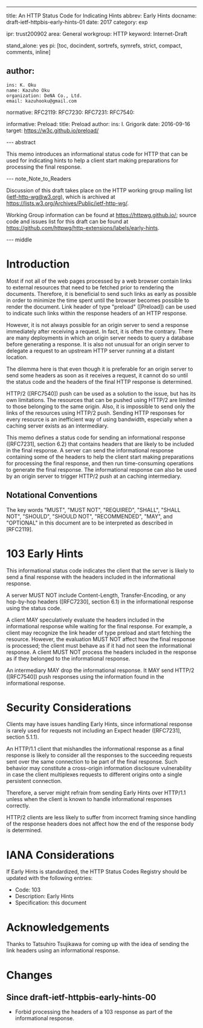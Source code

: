 ---
title: An HTTP Status Code for Indicating Hints
abbrev: Early Hints
docname: draft-ietf-httpbis-early-hints-01
date: 2017
category: exp

ipr: trust200902
area: General
workgroup: HTTP
keyword: Internet-Draft

stand_alone: yes
pi: [toc, docindent, sortrefs, symrefs, strict, compact, comments, inline]

author:
 -
    ins: K. Oku
    name: Kazuho Oku
    organization: DeNA Co., Ltd.
    email: kazuhooku@gmail.com

normative:
  RFC2119:
  RFC7230:
  RFC7231:
  RFC7540:

informative:
  Preload:
    title: Preload
    author:
      ins: I. Grigorik
    date: 2016-09-16
    target: https://w3c.github.io/preload/

--- abstract

This memo introduces an informational status code for HTTP that can be used for indicating hints to
help a client start making preparations for processing the final response.


--- note_Note_to_Readers

Discussion of this draft takes place on the HTTP working group mailing list (ietf-http-wg@w3.org),
which is archived at <https://lists.w3.org/Archives/Public/ietf-http-wg/>.

Working Group information can be found at <https://httpwg.github.io/>; source code and issues list
for this draft can be found at <https://github.com/httpwg/http-extensions/labels/early-hints>.


--- middle

# Introduction

Most if not all of the web pages processed by a web browser contain links to external resources
that need to be fetched prior to rendering the documents. Therefore, it is beneficial to send such
links as early as possible in order to minimize the time spent until the browser becomes possible
to render the document. Link header of type "preload" ([Preload]) can be used to indicate such
links within the response headers of an HTTP response.

However, it is not always possible for an origin server to send a response immediately after
receiving a request. In fact, it is often the contrary. There are many deployments in which an
origin server needs to query a database before generating a response. It is also not unusual for an
origin server to delegate a request to an upstream HTTP server running at a distant location.

The dilemma here is that even though it is preferable for an origin server to send some headers as
soon as it receives a request, it cannot do so until the status code and the headers of the final
HTTP response is determined.

HTTP/2 ([RFC7540]) push can be used as a solution to the issue, but has its own limitations. The
resources that can be pushed using HTTP/2 are limited to those belonging to the same origin. Also,
it is impossible to send only the links of the resources using HTTP/2 push. Sending HTTP responses
for every resource is an inefficient way of using bandwidth, especially when a caching server
exists as an intermediary.

This memo defines a status code for sending an informational response ([RFC7231], section 6.2) that
contains headers that are likely to be included in the final response. A server can send the
informational response containing some of the headers to help the client start making preparations
for processing the final response, and then run time-consuming operations to generate the final
response. The informational response can also be used by an origin server to trigger HTTP/2 push at
an caching intermediary.

## Notational Conventions

The key words "MUST", "MUST NOT", "REQUIRED", "SHALL", "SHALL NOT", "SHOULD", "SHOULD NOT",
"RECOMMENDED", "MAY", and "OPTIONAL" in this document are to be interpreted as described in
[RFC2119].

# 103 Early Hints

This informational status code indicates the client that the server is likely to send a final
response with the headers included in the informational response.

A server MUST NOT include Content-Length, Transfer-Encoding, or any hop-by-hop headers ([RFC7230],
section 6.1) in the informational response using the status code.

A client MAY speculatively evaluate the headers included in the informational response while
waiting for the final response. For example, a client may recognize the link header of type preload
and start fetching the resource. However, the evaluation MUST NOT affect how the final response is
processed; the client must behave as if it had not seen the informational response. A client MUST
NOT process the headers included in the response as if they belonged to the informational response.

An intermediary MAY drop the informational response. It MAY send HTTP/2 ([RFC7540]) push responses
using the information found in the informational response.

# Security Considerations

Clients may have issues handling Early Hints, since informational response is rarely used for
requests not including an Expect header ([RFC7231], section 5.1.1).

An HTTP/1.1 client that mishandles the informational response as a final response is likely to
consider all the responses to the succeeding requests sent over the same connection to be part of
the final response. Such behavior may constitute a cross-origin information disclosure
vulnerability in case the client multiplexes requests to different origins onto a single persistent
connection.

Therefore, a server might refrain from sending Early Hints over HTTP/1.1 unless when the client is
known to handle informational responses correctly.

HTTP/2 clients are less likely to suffer from incorrect framing since handling of the response
headers does not affect how the end of the response body is determined.

# IANA Considerations

If Early Hints is standardized, the HTTP Status Codes Registry should be updated with the following
entries:

* Code: 103
* Description: Early Hints
* Specification: this document

# Acknowledgements

Thanks to Tatsuhiro Tsujikawa for coming up with the idea of sending the link headers using an
informational response.

# Changes

## Since draft-ietf-httpbis-early-hints-00

* Forbid processing the headers of a 103 response as part of the informational response.
